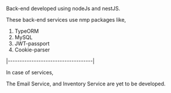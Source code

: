 Back-end developed using nodeJs and nestJS.

These back-end services use nmp packages like,

1) TypeORM
2) MySQL
3) JWT-passport
4) Cookie-parser

|------------------------------------|

In case of services, 

The Email Service,
and Inventory Service are yet to be developed.